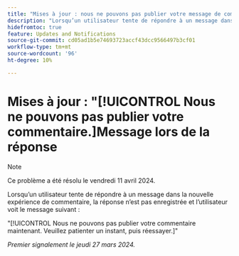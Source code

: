```yaml
---
title: "Mises à jour : nous ne pouvons pas publier votre message de commentaire lors de la réponse"
description: "Lorsqu’un utilisateur tente de répondre à un message dans la nouvelle expérience de commentaire, la réponse n’est pas enregistrée et l’utilisateur voit un message."
hidefromtoc: true
feature: Updates and Notifications
source-git-commit: cd05ad1b5e74693723accf43dcc9566497b3cf01
workflow-type: tm+mt
source-wordcount: '96'
ht-degree: 10%

---
```



# Mises à jour : &quot;[!UICONTROL Nous ne pouvons pas publier votre commentaire.]Message lors de la réponse

>[!NOTE]
>
>Ce problème a été résolu le vendredi 11 avril 2024.

Lorsqu’un utilisateur tente de répondre à un message dans la nouvelle expérience de commentaire, la réponse n’est pas enregistrée et l’utilisateur voit le message suivant :

&quot;[!UICONTROL Nous ne pouvons pas publier votre commentaire maintenant. Veuillez patienter un instant, puis réessayer.]&quot;

_Premier signalement le jeudi 27 mars 2024._

